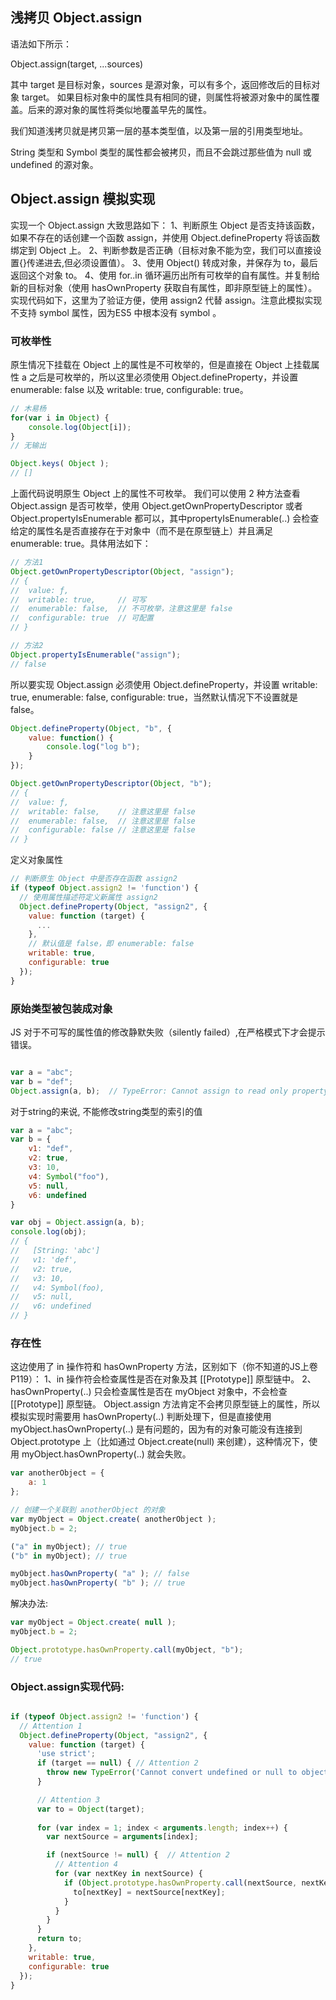 ## 浅拷贝 Object.assign

语法如下所示：

Object.assign(target, ...sources)

其中 target 是目标对象，sources 是源对象，可以有多个，返回修改后的目标对象 target。
如果目标对象中的属性具有相同的键，则属性将被源对象中的属性覆盖。后来的源对象的属性将类似地覆盖早先的属性。

我们知道浅拷贝就是拷贝第一层的基本类型值，以及第一层的引用类型地址。

String 类型和 Symbol 类型的属性都会被拷贝，而且不会跳过那些值为 null 或 undefined 的源对象。

## Object.assign 模拟实现
实现一个 Object.assign 大致思路如下：
1、判断原生 Object 是否支持该函数，如果不存在的话创建一个函数 assign，并使用 Object.defineProperty 将该函数绑定到 Object 上。
2、判断参数是否正确（目标对象不能为空，我们可以直接设置{}传递进去,但必须设置值）。
3、使用 Object() 转成对象，并保存为 to，最后返回这个对象 to。
4、使用 for..in 循环遍历出所有可枚举的自有属性。并复制给新的目标对象（使用 hasOwnProperty 获取自有属性，即非原型链上的属性）。
实现代码如下，这里为了验证方便，使用 assign2 代替 assign。注意此模拟实现不支持 symbol 属性，因为ES5 中根本没有 symbol 。

### 可枚举性
原生情况下挂载在 Object 上的属性是不可枚举的，但是直接在 Object 上挂载属性 a 之后是可枚举的，所以这里必须使用 Object.defineProperty，并设置 enumerable: false 以及 writable: true, configurable: true。


```js
// 木易杨
for(var i in Object) {
    console.log(Object[i]);
}
// 无输出

Object.keys( Object );
// []
```

上面代码说明原生 Object 上的属性不可枚举。
我们可以使用 2 种方法查看 Object.assign 是否可枚举，使用 Object.getOwnPropertyDescriptor 或者 Object.propertyIsEnumerable 都可以，其中propertyIsEnumerable(..) 会检查给定的属性名是否直接存在于对象中（而不是在原型链上）并且满足  enumerable: true。具体用法如下：

```js
// 方法1
Object.getOwnPropertyDescriptor(Object, "assign");
// {
// 	value: ƒ, 
//  writable: true, 	// 可写
//  enumerable: false,  // 不可枚举，注意这里是 false
//  configurable: true	// 可配置
// }

// 方法2
Object.propertyIsEnumerable("assign");
// false

```

所以要实现 Object.assign 必须使用 Object.defineProperty，并设置 writable: true, enumerable: false, configurable: true，当然默认情况下不设置就是 false。

```js
Object.defineProperty(Object, "b", {
    value: function() {
        console.log("log b");
    }
});

Object.getOwnPropertyDescriptor(Object, "b");
// {
// 	value: ƒ, 
//  writable: false, 	// 注意这里是 false
//  enumerable: false,  // 注意这里是 false
//  configurable: false	// 注意这里是 false
// }


```

定义对象属性
```js
// 判断原生 Object 中是否存在函数 assign2
if (typeof Object.assign2 != 'function') {
  // 使用属性描述符定义新属性 assign2
  Object.defineProperty(Object, "assign2", {
    value: function (target) { 
      ...
    },
    // 默认值是 false，即 enumerable: false
    writable: true,
    configurable: true
  });
}

```


### 原始类型被包装成对象

JS 对于不可写的属性值的修改静默失败（silently failed）,在严格模式下才会提示错误。

```js

var a = "abc";
var b = "def";
Object.assign(a, b);  // TypeError: Cannot assign to read only property '0' of object '[object String]'
```

对于string的来说, 不能修改string类型的索引的值

```js
var a = "abc";
var b = {
    v1: "def",
    v2: true,
    v3: 10,
    v4: Symbol("foo"),
    v5: null,
    v6: undefined
}

var obj = Object.assign(a, b); 
console.log(obj);
// { 
//   [String: 'abc']
//   v1: 'def',
//   v2: true,
//   v3: 10,
//   v4: Symbol(foo),
//   v5: null,
//   v6: undefined 
// }
```

### 存在性

这边使用了 in 操作符和 hasOwnProperty 方法，区别如下（你不知道的JS上卷 P119）：
1、in 操作符会检查属性是否在对象及其 [[Prototype]] 原型链中。
2、hasOwnProperty(..) 只会检查属性是否在 myObject 对象中，不会检查  [[Prototype]] 原型链。
Object.assign 方法肯定不会拷贝原型链上的属性，所以模拟实现时需要用 hasOwnProperty(..) 判断处理下，但是直接使用 myObject.hasOwnProperty(..) 是有问题的，因为有的对象可能没有连接到 Object.prototype 上（比如通过 Object.create(null) 来创建），这种情况下，使用 myObject.hasOwnProperty(..) 就会失败。


```js
var anotherObject = {
    a: 1
};

// 创建一个关联到 anotherObject 的对象
var myObject = Object.create( anotherObject );
myObject.b = 2;

("a" in myObject); // true
("b" in myObject); // true

myObject.hasOwnProperty( "a" ); // false
myObject.hasOwnProperty( "b" ); // true

```

解决办法:

```js
var myObject = Object.create( null );
myObject.b = 2;

Object.prototype.hasOwnProperty.call(myObject, "b");
// true
```

### Object.assign实现代码:

```js

if (typeof Object.assign2 != 'function') {
  // Attention 1
  Object.defineProperty(Object, "assign2", {
    value: function (target) {
      'use strict';
      if (target == null) { // Attention 2
        throw new TypeError('Cannot convert undefined or null to object');
      }

      // Attention 3
      var to = Object(target);
        
      for (var index = 1; index < arguments.length; index++) {
        var nextSource = arguments[index];

        if (nextSource != null) {  // Attention 2
          // Attention 4
          for (var nextKey in nextSource) {
            if (Object.prototype.hasOwnProperty.call(nextSource, nextKey)) {
              to[nextKey] = nextSource[nextKey];
            }
          }
        }
      }
      return to;
    },
    writable: true,
    configurable: true
  });
}

```